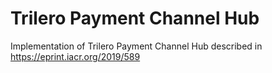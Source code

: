 # Trilero Payment Channel Hub

Implementation of Trilero Payment Channel Hub described in https://eprint.iacr.org/2019/589